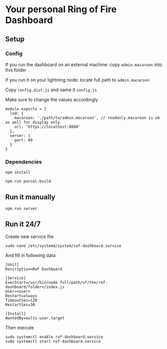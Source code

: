 # Your personal Ring of Fire Dashboard

## Setup

### Config

If you run the dashboard on an external machine: copy `admin.macaroon` into this folder

If you run it on your lightning node: locate full path to `admin.macaroon`

Copy `config.dist.js` and name it `config.js`

Make sure to change the values accordingly

```
module.exports = {
  lnd: {
    macaroon: './path/to/admin.macaroon', // readonly.macaroon is ok as well for display only
    url: 'https://localhost:8080'
  },
  server: {
    port: 80
  }
}
```

### Dependencies

`npm install`

`npm run parcel:build`

## Run it manually

`npm run server`

## Run it 24/7

Create new service file

`sudo nano /etc/systemd/system/rof-dashboard.service`


And fill in following data

```
[Unit]
Description=RoF Dashboard

[Service]
ExecStart=/usr/bin/node full/path/of/the/rof-dashboard/folder>/index.js
User=<user>
Restart=always
TimeoutSec=120
RestartSec=30

[Install]
WantedBy=multi-user.target
```

Then execute
```
sudo systemctl enable rof-dashboard.service
sudo systemctl start rof-dashboard.service
```